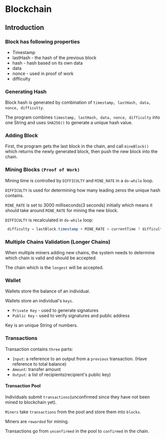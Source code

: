 # Blockchain
## Introduction
### Block has following properties
* Timestamp
* lastHash - the hash of the previous block 
* hash - hash based on its own data
* data
* nonce - used in proof of work
* difficulty

### Generating Hash
Block hash is generated by combination of `timestamp, lastHash, data, nonce, difficulty`. 

The program combines `timestamp, lastHash, data, nonce, difficulty` into one String and uses `SHA256()` to generate a unique hash value.

### Adding Block
First, the program gets the last block in the chain, and call `mineBlock()` which returns the newly generated block, then push the new block into the chain.

### Mining Blocks `(Proof of Work)`
Mining time is controlled by `DIFFICULTY` and `MINE_RATE` in a `do-while` loop. 

`DIFFICULTY` is used for determining how many leading zeros the unique hash contains.

`MINE_RATE` is set to 3000 milliseconds(3 seconds) initially which means it should take around `MINE_RATE` for mining the new block.

`DIFFICULTY` is recalculated in `do-while` loop:
```java
 difficulty = lastBlock.timestamp + MINE_RATE > currentTime ? difficulty + 1 : difficulty - 1;
```

### Multiple Chains Validation (Longer Chains)
When multiple miners adding new chains, the system needs to determine which chain is valid and should be accepted. 

The chain which is the `longest` will be accepted. 

### Wallet
Wallets store the balance of an individual.

Wallets store an individual's `keys`.

* `Private Key` - used to generate signatures
* `Public Key` - used to verify signatures and public address

Key is an unique String of numbers. 

### Transactions
Transaction contains `three` parts:
* `Input`: a reference to an output from a `previous` transaction. (Have reference to total balance)
* `Amount`: transfer amount
* `Output`: a list of recipients(recipient's public key)

#### Transaction Pool
Individuals submit `transactions`(unconfirmed since they have not been mined to blockchain yet).

`Miners` take `transactions` from the pool and store them into `blocks`.

Miners are `rewarded` for mining.

Transactions go from `unconfirmed` in the pool to `confirmed` in the chain.